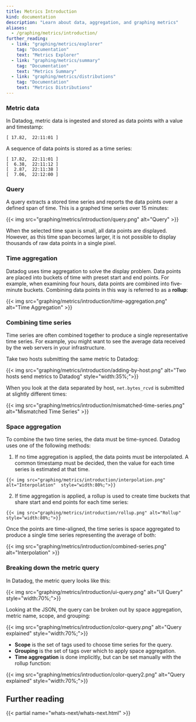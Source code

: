 ```yaml
---
title: Metrics Introduction
kind: documentation
description: "Learn about data, aggregation, and graphing metrics"
aliases:
  - /graphing/metrics/introduction/
further_reading:
  - link: "graphing/metrics/explorer"
    tag: "Documentation"
    text: "Metrics Explorer"
  - link: "graphing/metrics/summary"
    tag: "Documentation"
    text: "Metrics Summary"
  - link: "graphing/metrics/distributions"
    tag: "Documentation"
    text: "Metrics Distributions"
---
```


### Metric data

In Datadog, metric data is ingested and stored as data points with a value and timestamp:

```text
[ 17.82,  22:11:01 ]
```

A sequence of data points is stored as a time series:

```text
[ 17.82,  22:11:01 ]
[  6.38,  22:11:12 ]
[  2.87,  22:11:38 ]
[  7.06,  22:12:00 ]
```

### Query

A query extracts a stored time series and reports the data points over a defined span of time. This is a graphed time series over 15 minutes:

{{< img src="graphing/metrics/introduction/query.png" alt="Query" >}}

When the selected time span is small, all data points are displayed. However, as this time span becomes larger, it is not possible to display thousands of raw data points in a single pixel.

### Time aggregation

Datadog uses time aggregation to solve the display problem. Data points are placed into buckets of time with preset start and end points. For example, when examining four hours, data points are combined into five-minute buckets. Combining data points in this way is referred to as a **rollup**:

{{< img src="graphing/metrics/introduction/time-aggregation.png" alt="Time Aggregation" >}}

### Combining time series

Time series are often combined together to produce a single representative time series. For example, you might want to see the average data received by the web servers in your infrastructure.

Take two hosts submitting the same metric to Datadog:

{{< img src="graphing/metrics/introduction/adding-by-host.png" alt="Two hosts send metrics to Datadog"  style="width:35%;">}}

When you look at the data separated by host, `net.bytes_rcvd` is submitted at slightly different times:

{{< img src="graphing/metrics/introduction/mismatched-time-series.png" alt="Mismatched Time Series" >}}

### Space aggregation

To combine the two time series, the data must be time-synced. Datadog uses one of the following methods:

  1. If no time aggregation is applied, the data points must be interpolated. A common timestamp must be decided, then the value for each time series is estimated at that time.

    {{< img src="graphing/metrics/introduction/interpolation.png" alt="Interpolation"  style="width:80%;">}}

  2. If time aggregation is applied, a rollup is used to create time buckets that share start and end points for each time series:

    {{< img src="graphing/metrics/introduction/rollup.png" alt="Rollup"  style="width:80%;">}}

Once the points are time-aligned, the time series is space aggregated to produce a single time series representing the average of both:

{{< img src="graphing/metrics/introduction/combined-series.png" alt="Interpolation" >}}

### Breaking down the metric query

In Datadog, the metric query looks like this:

{{< img src="graphing/metrics/introduction/ui-query.png" alt="UI Query"  style="width:70%;">}}

Looking at the JSON, the query can be broken out by space aggregation, metric name, scope, and grouping:

{{< img src="graphing/metrics/introduction/color-query.png" alt="Query explained"  style="width:70%;">}}

* **Scope** is the set of tags used to choose time series for the query.
* **Grouping** is the set of tags over which to apply space aggregation.
* **Time aggregation** is done implicitly, but can be set manually with the rollup function:

{{< img src="graphing/metrics/introduction/color-query2.png" alt="Query explained"  style="width:70%;">}}

## Further reading

{{< partial name="whats-next/whats-next.html" >}}
